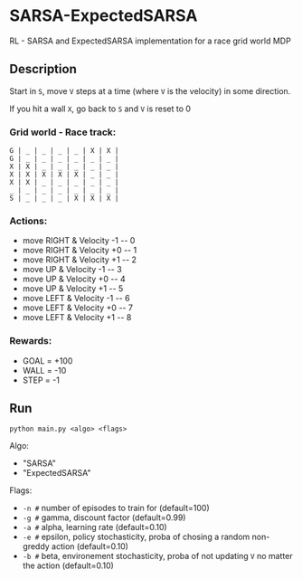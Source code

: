# SARSA-ExpectedSARSA
RL - SARSA and ExpectedSARSA implementation for a race grid world MDP

## Description
Start in `S`, move `V` steps at a time (where `V` is the velocity) in some direction.

If you hit a wall `X`, go back to `S` and `V` is reset to 0
### Grid world - Race track:
```
G | _ | _ | _ | _ | X | X |
G | _ | _ | _ | _ | _ | _ |
X | X | _ | _ | _ | _ | _ |
X | X | X | X | X | _ | _ |
X | X | _ | _ | _ | _ | _ |
_ | _ | _ | _ | _ | _ | _ |
S | _ | _ | _ | X | X | X |
```
### Actions:
- move RIGHT & Velocity -1 -- 0
- move RIGHT & Velocity +0 -- 1
- move RIGHT & Velocity +1 -- 2
- move UP & Velocity -1 -- 3
- move UP & Velocity +0 -- 4
- move UP & Velocity +1 -- 5
- move LEFT & Velocity -1 -- 6
- move LEFT & Velocity +0 -- 7
- move LEFT & Velocity +1 -- 8

### Rewards:
- GOAL = +100
- WALL = -10
- STEP = -1

## Run
`python main.py <algo> <flags>`

Algo:
- "SARSA"
- "ExpectedSARSA"

Flags:
- `-n #` number of episodes to train for (default=100)
- `-g #` gamma, discount factor (default=0.99)
- `-a #` alpha, learning rate (default=0.10)
- `-e #` epsilon, policy stochasticity, proba of chosing a random non-greddy action (default=0.10)
- `-b #` beta, environement stochasticity, proba of not updating `V` no matter the action (default=0.10)

